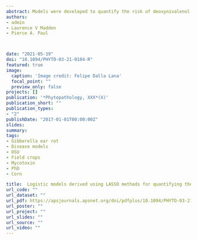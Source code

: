 ```yaml
---
abstract: Models were developed to quantify the risk of deoxynivalenol (DON; ppm) contamination of maize grain based on weather, cultural practices, hybrid resistance, or Gibberella ear rot (GER) intensity. Data on natural DON contamination of 15-16 hybrids and weather were collected from 10 Ohio locations over four years. Logistic regression with 10-fold cross-validation was used to develop models to predict the risk of DON ≥ 1 ppm. The presence and severity of GER predicted DON risk with an accuracy of 0.81 and 0.87, respectively. Temperature, relative humidity, surface wetness, and rainfall were used to generate 37 weather-based predictor variables summarized over each of six 15-day windows relative to maize silking (R1). With these variables, LASSO followed by all-subsets variable selection, and logistic regression with 10-fold cross-validation were used to build single-window weather-based models, from which 11 with one or two predictors were selected based on performance metrics and simplicity. LASSO-logistic regression was also used to build more complex multi-window models with up to 22 predictors. The performance of the best single-window models was comparable to that of the best multi-window models, with accuracy ranging from 0.81 to 0.83 for the former and 0.83 to 0.87 for the latter group of models. These results indicated that the risk of DON ≥ 1 ppm can be accurately predicted with relatively simple models built using temperature- and moisture-based predictors from a single window. These models will serve as the foundation for developing tools to predict the risk of DON contamination of maize grain.
authors:
- admin
- Laurence V Madden
- Pierce A. Paul



date: "2021-05-19"
doi: "10.1094/PHYTO-03-21-0104-R"
featured: true
image:
  caption: 'Image credit: Felipe Dalla Lana'
  focal_point: ""
  preview_only: false
projects: []
publication: '*Phytopathology, XXX*(X)'
publication_short: ""
publication_types:
- "2"
publishDate: "2017-01-01T00:00:00Z"
slides: 
summary:
tags:
- Gibberella ear rot
- Disease models
- OSU
- Field crops
- Mycotoxin
- PhD
- Corn

title:  Logistic models derived using LASSO methods for quantifying the risk of natural contamination of maize grain with deoxynivalenol
url_code: ""
url_dataset: ""
url_pdf: https://apsjournals.apsnet.org/doi/pdfplus/10.1094/PHYTO-03-21-0104-R
url_poster: ""
url_project: ""
url_slides: ""
url_source: ""
url_video: ""
---
```



